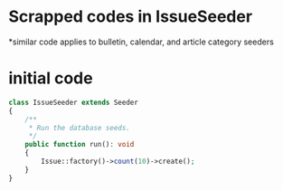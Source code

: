 # Scrapped codes in IssueSeeder 
*similar code applies to bulletin, calendar, and article category seeders

# initial code 
```php
class IssueSeeder extends Seeder
{
    /**
     * Run the database seeds.
     */
    public function run(): void
    {
        Issue::factory()->count(10)->create();
    }
}
```